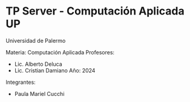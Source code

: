 # TP Server - Computación Aplicada UP
Universidad de Palermo

Materia: Computación Aplicada
Profesores:
- Lic. Alberto Deluca
- Lic. Cristian Damiano
Año: 2024

Integrantes:
- Paula Mariel Cucchi
